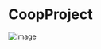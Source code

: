 # CoopProject
![image](https://user-images.githubusercontent.com/73442145/236276065-061e85d2-e945-434f-b9fc-5de32951cb89.png)
